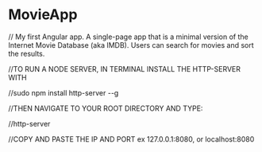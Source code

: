 # MovieApp

// My first Angular app. A single-page app that is a minimal version of the Internet Movie Database (aka IMDB). Users can search for movies and sort the results. 

//TO RUN A NODE SERVER, IN TERMINAL INSTALL THE HTTP-SERVER WITH 

//sudo npm install http-server --g

//THEN NAVIGATE TO YOUR ROOT DIRECTORY AND TYPE:

//http-server

//COPY AND PASTE THE IP AND PORT ex 127.0.0.1:8080, or localhost:8080
